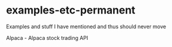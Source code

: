 # examples-etc-permanent
Examples and stuff I have mentioned and thus should never move

Alpaca - Alpaca stock trading API
